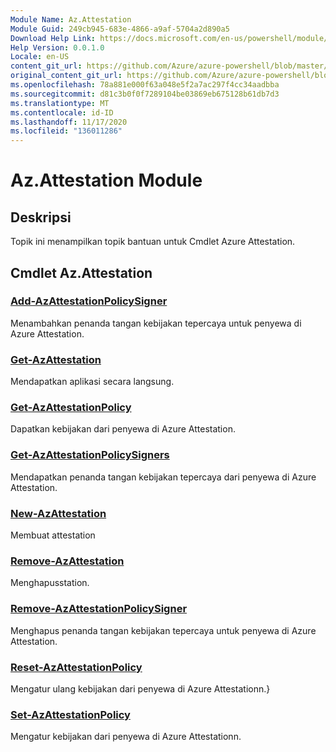 ```yaml
---
Module Name: Az.Attestation
Module Guid: 249cb945-683e-4866-a9af-5704a2d890a5
Download Help Link: https://docs.microsoft.com/en-us/powershell/module/az.attestation
Help Version: 0.0.1.0
Locale: en-US
content_git_url: https://github.com/Azure/azure-powershell/blob/master/src/Attestation/Attestation/help/Az.Attestation.md
original_content_git_url: https://github.com/Azure/azure-powershell/blob/master/src/Attestation/Attestation/help/Az.Attestation.md
ms.openlocfilehash: 78a881e000f63a048e5f2a7ac297f4cc34aadbba
ms.sourcegitcommit: d81c3b0f0f7289104be03869eb675128b61db7d3
ms.translationtype: MT
ms.contentlocale: id-ID
ms.lasthandoff: 11/17/2020
ms.locfileid: "136011286"
---
```

# Az.Attestation Module
## Deskripsi
Topik ini menampilkan topik bantuan untuk Cmdlet Azure Attestation.

## Cmdlet Az.Attestation
### [Add-AzAttestationPolicySigner](Add-AzAttestationPolicySigner.md)
Menambahkan penanda tangan kebijakan tepercaya untuk penyewa di Azure Attestation.

### [Get-AzAttestation](Get-AzAttestation.md)
Mendapatkan aplikasi secara langsung.

### [Get-AzAttestationPolicy](Get-AzAttestationPolicy.md)
Dapatkan kebijakan dari penyewa di Azure Attestation.

### [Get-AzAttestationPolicySigners](Get-AzAttestationPolicySigners.md)
Mendapatkan penanda tangan kebijakan tepercaya dari penyewa di Azure Attestation.

### [New-AzAttestation](New-AzAttestation.md)
Membuat attestation

### [Remove-AzAttestation](Remove-AzAttestation.md)
Menghapusstation.

### [Remove-AzAttestationPolicySigner](Remove-AzAttestationPolicySigner.md)
Menghapus penanda tangan kebijakan tepercaya untuk penyewa di Azure Attestation.

### [Reset-AzAttestationPolicy](Reset-AzAttestationPolicy.md)
Mengatur ulang kebijakan dari penyewa di Azure Attestationn.}

### [Set-AzAttestationPolicy](Set-AzAttestationPolicy.md)
Mengatur kebijakan dari penyewa di Azure Attestationn.

